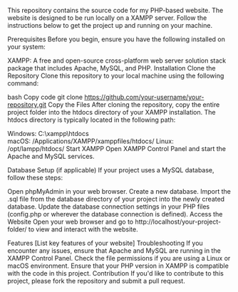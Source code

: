 This repository contains the source code for my PHP-based website. The website is designed to be run locally on a XAMPP server. Follow the instructions below to get the project up and running on your machine.

Prerequisites
Before you begin, ensure you have the following installed on your system:

XAMPP: A free and open-source cross-platform web server solution stack package that includes Apache, MySQL, and PHP.
Installation
Clone the Repository
Clone this repository to your local machine using the following command:

bash
Copy code
git clone https://github.com/your-username/your-repository.git
Copy the Files
After cloning the repository, copy the entire project folder into the htdocs directory of your XAMPP installation. The htdocs directory is typically located in the following path:

Windows: C:\xampp\htdocs\
macOS: /Applications/XAMPP/xamppfiles/htdocs/
Linux: /opt/lampp/htdocs/
Start XAMPP
Open XAMPP Control Panel and start the Apache and MySQL services.

Database Setup (if applicable)
If your project uses a MySQL database, follow these steps:

Open phpMyAdmin in your web browser.
Create a new database.
Import the .sql file from the database directory of your project into the newly created database.
Update the database connection settings in your PHP files (config.php or wherever the database connection is defined).
Access the Website
Open your web browser and go to http://localhost/your-project-folder/ to view and interact with the website.

Features
[List key features of your website]
Troubleshooting
If you encounter any issues, ensure that Apache and MySQL are running in the XAMPP Control Panel.
Check the file permissions if you are using a Linux or macOS environment.
Ensure that your PHP version in XAMPP is compatible with the code in this project.
Contribution
If you'd like to contribute to this project, please fork the repository and submit a pull request.
